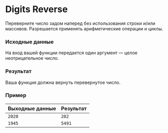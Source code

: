# Digits Reverse
Переверните число задом наперед без использования строки и/или массивов. Разрешается применять арифметические операции
и циклы. 

### Исходные данные
На вход вашей функции передается один аргумент — целое неотрицательное число. 

### Результат
Ваша функция должна вернуть перевернутое число.

### Пример
 
| Выходные данные | Результат |
|-----------------|-----------|
| `2020`          | `202`     |
| `1945`          | `5491`    |
